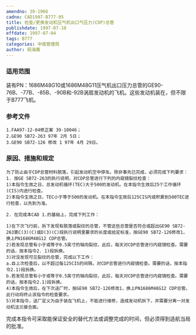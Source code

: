 ```yaml
---
amendno: 39-1966
cadno: CAD1997-B777-05
title: 检查/更换发动机压气机出口气压力(CDP)总管
publishdate: 1997-07-10
effdate: 1997-07-04
tags: B777
categories: 中南管理局
author: 祝海鹰
---
```


### 适用范围 
装有PN：1686M48G10或1686M48G11压气机出口压力总管的GE90-76B、-77B、-85B、-90B和-92B涡扇发动机的飞机。这些发动机装在，但不限于B777飞机。

<!--more-->
### 参考文件
    1.FAA97-12-04修正案 39-10046；
    2.GE90 SB72-263 97年 2月 5日；
    3.GE90 SB72-126 修改 1 97年 4月 29日。

### 原因、措施和规定 
    为了防止由于CDP总管材料脱落，引起发动机空中停车。除非事先已完成，必须完成下列要求： 
    1. 按GE SB72-263的执行说明，对CDP总管进行下列的内窥镜裂纹检查： 
    1)本指令生效之日，总发动机循环(TEC)大于500的发动机。在本指令生效后25个工作循环(CIS)内进行检查。 
    2)本指令生效之日，TEC小于等于500的发动机。在本指令生效后125CIS内或积累到500TEC进行检查，以先到为准。 

    2. 在完成本CAD 1.的基础上，完成下列工作： 
  
    1)在下次飞行前，拆下发现有脱落或裂纹的总管，不管这些总管是否符合或超出GE90 SB72-263第C(3)(C)或D(3)(C)段执行说明里要求的长度或给定标准，按GE90 SB72-126修改1，换上PN1686M48G12 CDP总管。 
    2)若发现总管有小于或等于0.5英寸的轴向裂纹，此后，每天对CDP总管进行内窥镜检查。需要的话，按本指令2. 1)段拆换。 
    3)对没发现可见裂纹的总管，完成以下工作： 
    a.自上次检查后，以不超过每125CIS的间隔，对CDP总管进行内窥镜检查。需要的话，按本指令2.1)段拆换。 
    b.若发现总管有小于或等于0.5英寸的轴向裂纹，此后，每天对CDP总管进行内窥镜检查。需要的话，按本指令2.1)段拆换。 
    4)本指令生效后，在下次送厂时，按GE90 SB72-126修改1，换上PN1686M48G12 CDP总管。此行动将终止该指令的检查要求。 
    5)对本指令，送厂定义为由于装在飞机上，不能进行维修，造成发动机拆下，并需要分离一对发动机法兰接合面。 

完成本指令可采取能保证安全的替代方法或调整完成的时间，但必须得到适航当局的批准。
